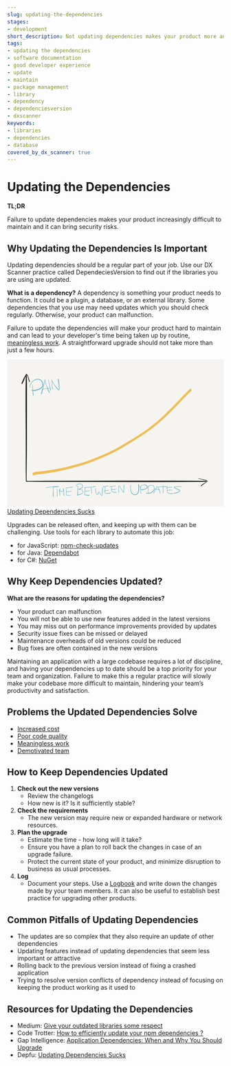```yaml
---
slug: updating-the-dependencies
stages:
- development
short_description: Not updating dependencies makes your product more and more difficult to maintain and it can bring security risks.
tags:
- updating the dependencies
- software documentation
- good developer experience
- update
- maintain
- package management
- library
- dependency
- dependenciesversion
- dxscanner
keywords:
- libraries
- dependencies
- database
covered_by_dx_scanner: true
---
```


# Updating the Dependencies

**TL;DR**

Failure to update dependencies makes your product increasingly difficult to maintain and it can bring security risks.

## Why Updating the Dependencies Is Important

Updating dependencies should be a regular part of your job. Use our DX Scanner practice called DependeciesVersion to find out if the libraries you are using are updated.

**What is a dependency?**
A dependency is something your product needs to function. It could be a plugin, a database, or an external library. Some dependencies that you use may need updates which you should check regularly. Otherwise, your product can malfunction.

Failure to update the dependencies will make your product hard to maintain and can lead to your developer's time being taken up by routine, [meaningless work](/problems/meaningless-work). A straightforward upgrade should not take more than just a few hours.

![Dependencies Updates](/files/dependencies.png)
[Updating Dependencies Sucks](https://depfu.com/blog/updating-dependencies-sucks)

Upgrades can be released often, and keeping up with them can be challenging. Use tools for each library to automate this job:

- for JavaScript: [npm-check-updates](https://github.com/tjunnone/npm-check-updates)
- for Java: [Dependabot](https://dependabot.com/java/)
- for C#: [NuGet](https://www.nuget.org/)

## Why Keep Dependencies Updated?

**What are the reasons for updating the dependencies?**

- Your product can malfunction
- You will not be able to use new features added in the latest versions
- You may miss out on performance improvements provided by updates
- Security issue fixes can be missed or delayed
- Maintenance overheads of old versions could be reduced
- Bug fixes are often contained in the new versions

Maintaining an application with a large codebase requires a lot of discipline, and having your dependencies up to date should be a top priority for your team and organization. Failure to make this a regular practice will slowly make your codebase more difficult to maintain, hindering your team’s productivity and satisfaction.

## Problems the Updated Dependencies Solve

- [Increased cost](/problems/increased-cost)
- [Poor code quality](/problems/poor-code-quality)
- [Meaningless work](/problems/meaningless-work)
- [Demotivated team](/problems/demotivated-team)

## How to Keep Dependencies Updated

1. **Check out the new versions**
   - Review the changelogs
   - How new is it? Is it sufficiently stable?
2. **Check the requirements**
   - The new version may require new or expanded hardware or network resources.
3. **Plan the upgrade**
   - Estimate the time - how long will it take?
   - Ensure you have a plan to roll back the changes in case of an upgrade failure.
   - Protect the current state of your product, and minimize disruption to business as usual processes.
4. **Log**
   - Document your steps. Use a [Logbook](/practices/operations-logbook) and write down the changes made by your team members. It can also be useful to establish best practice for upgrading other products.

## Common Pitfalls of Updating Dependencies

- The updates are so complex that they also require an update of other dependencies
- Updating features instead of updating dependencies that seem less important or attractive
- Rolling back to the previous version instead of fixing a crashed application
- Trying to resolve version conflicts of dependency instead of focusing on keeping the product working as it used to

## Resources for Updating the Dependencies

- Medium: [Give your outdated libraries some respect](https://medium.com/feedzaitech/give-your-outdated-libraries-some-respect-7dd74173b42e)
- Code Trotter: [How to efficiently update your npm dependencies ?](https://code-trotter.com/web/how-to-efficiently-update-your-npm-dependencies)
- Gap Intelligence: [Application Dependencies: When and Why You Should Upgrade](https://www.gapintelligence.com/blog/application-dependencies-when-and-why-to-upgrade-them/)
- Depfu: [Updating Dependencies Sucks](https://depfu.com/blog/updating-dependencies-sucks)
